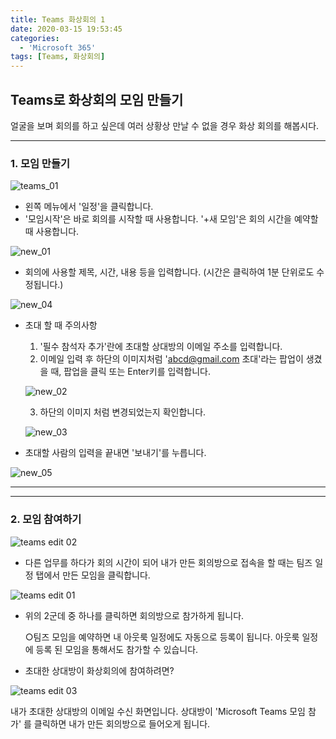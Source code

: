 ```yaml
---
title: Teams 화상회의 1
date: 2020-03-15 19:53:45
categories:
  - 'Microsoft 365'
tags: [Teams, 화상회의]
---
```

## Teams로 화상회의 모임 만들기

얼굴을 보며 회의를 하고 싶은데 여러 상황상 만날 수 없을 경우 화상 회의를 해봅시다.

---

### 1. 모임 만들기

![teams_01](https://user-images.githubusercontent.com/53321666/76700385-2d888400-66fa-11ea-8f27-27ac480d4121.png)

- 왼쪽 메뉴에서 '일정'을 클릭합니다.
- '모임시작'은 바로 회의를 시작할 때 사용합니다.
'+새 모임'은 회의 시간을 예약할 때 사용합니다.

![new_01](https://user-images.githubusercontent.com/53321666/76700452-fbc3ed00-66fa-11ea-9d95-f0bcb45fbaab.png)

- 회의에 사용할 제목, 시간, 내용 등을 입력합니다.
(시간은 클릭하여 1분 단위로도 수정됩니다.)

![new_04](https://user-images.githubusercontent.com/53321666/76700455-0aaa9f80-66fb-11ea-9f4e-65bcf751c9bf.png)

- 초대 할 때 주의사항

    1. '필수 참석자 추가'란에 초대할 상대방의 이메일 주소를 입력합니다.
    2. 이메일 입력 후 하단의 이미지처럼 'abcd@gmail.com 초대'라는 팝업이 생겼을 때, 팝업을 클릭 또는 Enter키를 입력합니다.

    ![new_02](https://user-images.githubusercontent.com/53321666/76700456-126a4400-66fb-11ea-8b52-2ac2fdc7242b.png)

    3. 하단의 이미지 처럼 변경되었는지 확인합니다.

    ![new_03](https://user-images.githubusercontent.com/53321666/76700460-18f8bb80-66fb-11ea-8116-6f2c5cb9e63f.png)

- 초대할 사람의 입력을 끝내면 '보내기'를 누릅니다.

![new_05](https://user-images.githubusercontent.com/53321666/76700461-1a29e880-66fb-11ea-9f8d-b5b2e6c601a2.png)

---

---

### 2. 모임 참여하기


![teams edit 02](https://user-images.githubusercontent.com/53321666/82909063-c01f8c00-9fa3-11ea-87d3-75908d10e422.png)
- 다른 업무를 하다가 회의 시간이 되어 내가 만든 회의방으로 접속을 할 때는
팀즈 일정 탭에서 만든 모임을 클릭합니다.

![teams edit 01](https://user-images.githubusercontent.com/53321666/82909003-aa11cb80-9fa3-11ea-98cf-ab20a0194a60.png)

- 위의 2군데 중 하나를 클릭하면 회의방으로 참가하게 됩니다.

    ○팀즈 모임을 예약하면 내 아웃룩 일정에도 자동으로 등록이 됩니다.
    아웃룩 일정에 등록 된 모임을 통해서도 참가할 수 있습니다.

- 초대한 상대방이 화상회의에 참여하려면?

![teams edit 03](https://user-images.githubusercontent.com/53321666/82908881-8e0e2a00-9fa3-11ea-80f7-ddc2343a87e9.png)

내가 초대한 상대방의 이메일 수신 화면입니다.
상대방이 'Microsoft Teams 모임 참가' 를 클릭하면 내가 만든 회의방으로 들어오게 됩니다.